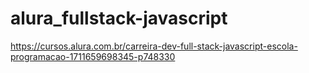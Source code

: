 # alura_fullstack-javascript
https://cursos.alura.com.br/carreira-dev-full-stack-javascript-escola-programacao-1711659698345-p748330
